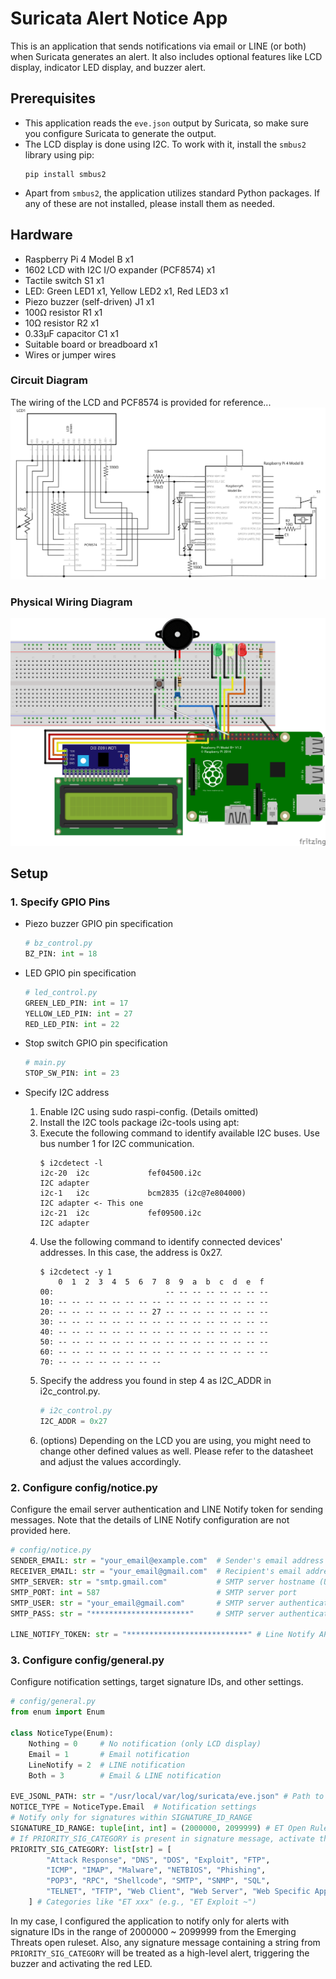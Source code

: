 # Suricata Alert Notice App

This is an application that sends notifications via email or LINE (or both) when Suricata generates an alert. It also includes optional features like LCD display, indicator LED display, and buzzer alert.

## Prerequisites
- This application reads the `eve.json` output by Suricata, so make sure you configure Suricata to generate the output.
- The LCD display is done using I2C. To work with it, install the `smbus2` library using pip:
  ```
  pip install smbus2
  ```
- Apart from `smbus2`, the application utilizes standard Python packages. If any of these are not installed, please install them as needed.

## Hardware
- Raspberry Pi 4 Model B x1
- 1602 LCD with I2C I/O expander (PCF8574) x1
- Tactile switch S1 x1
- LED: Green LED1 x1, Yellow LED2 x1, Red LED3 x1
- Piezo buzzer (self-driven) J1 x1
- 100Ω resistor R1 x1
- 10Ω resistor R2 x1
- 0.33μF capacitor C1 x1
- Suitable board or breadboard x1
- Wires or jumper wires

### Circuit Diagram
The wiring of the LCD and PCF8574 is provided for reference...
![suricata_alert_notice_circuit](images/suricata_alert_notice.svg)

### Physical Wiring Diagram
![suricata_alert_notice_physical_wiring](images/suricata_alert_notice_bb.png)

## Setup
### 1. Specify GPIO Pins
- Piezo buzzer GPIO pin specification
  ```python
  # bz_control.py
  BZ_PIN: int = 18
  ```

- LED GPIO pin specification
  ```python
  # led_control.py
  GREEN_LED_PIN: int = 17
  YELLOW_LED_PIN: int = 27
  RED_LED_PIN: int = 22
  ```

- Stop switch GPIO pin specification
  ```python
  # main.py
  STOP_SW_PIN: int = 23
  ```

- Specify I2C address
  1. Enable I2C using sudo raspi-config. (Details omitted)
  2. Install the I2C tools package i2c-tools using apt:
  3. Execute the following command to identify available I2C buses. Use bus number 1 for I2C communication.
      ```
      $ i2cdetect -l
      i2c-20  i2c             fef04500.i2c                            I2C adapter
      i2c-1   i2c             bcm2835 (i2c@7e804000)                  I2C adapter <- This one
      i2c-21  i2c             fef09500.i2c                            I2C adapter
      ```
  4. Use the following command to identify connected devices' addresses. In this case, the address is 0x27.
      ```
      $ i2cdetect -y 1
          0  1  2  3  4  5  6  7  8  9  a  b  c  d  e  f
      00:                         -- -- -- -- -- -- -- -- 
      10: -- -- -- -- -- -- -- -- -- -- -- -- -- -- -- -- 
      20: -- -- -- -- -- -- -- 27 -- -- -- -- -- -- -- -- 
      30: -- -- -- -- -- -- -- -- -- -- -- -- -- -- -- -- 
      40: -- -- -- -- -- -- -- -- -- -- -- -- -- -- -- -- 
      50: -- -- -- -- -- -- -- -- -- -- -- -- -- -- -- -- 
      60: -- -- -- -- -- -- -- -- -- -- -- -- -- -- -- -- 
      70: -- -- -- -- -- -- -- --                         
      ```
  5. Specify the address you found in step 4 as I2C_ADDR in i2c_control.py.
      ```python
      # i2c_control.py
      I2C_ADDR = 0x27
      ```
  6. (options) Depending on the LCD you are using, you might need to change other defined values as well. Please refer to the datasheet and adjust the values accordingly.

### 2. Configure config/notice.py
Configure the email server authentication and LINE Notify token for sending messages. Note that the details of LINE Notify configuration are not provided here.
```python
# config/notice.py
SENDER_EMAIL: str = "your_email@example.com"  # Sender's email address
RECEIVER_EMAIL: str = "your_email@gmail.com"  # Recipient's email address
SMTP_SERVER: str = "smtp.gmail.com"           # SMTP server hostname (Using Gmail in this case)
SMTP_PORT: int = 587                          # SMTP server port
SMTP_USER: str = "your_email@gmail.com"       # SMTP server authentication username
SMTP_PASS: str = "**********************"     # SMTP server authentication password

LINE_NOTIFY_TOKEN: str = "***************************" # Line Notify API Access Token
```

### 3. Configure config/general.py
Configure notification settings, target signature IDs, and other settings.
```python
# config/general.py
from enum import Enum

class NoticeType(Enum):
    Nothing = 0     # No notification (only LCD display)
    Email = 1       # Email notification
    LineNotify = 2  # LINE notification
    Both = 3        # Email & LINE notification

EVE_JSONL_PATH: str = "/usr/local/var/log/suricata/eve.json" # Path to eve.json
NOTICE_TYPE = NoticeType.Email  # Notification settings
# Notify only for signatures within SIGNATURE_ID_RANGE
SIGNATURE_ID_RANGE: tuple[int, int] = (2000000, 2099999) # ET Open Rulesets
# If PRIORITY_SIG_CATEGORY is present in signature message, activate the buzzer
PRIORITY_SIG_CATEGORY: list[str] = [
        "Attack Response", "DNS", "DOS", "Exploit", "FTP", 
        "ICMP", "IMAP", "Malware", "NETBIOS", "Phishing", 
        "POP3", "RPC", "Shellcode", "SMTP", "SNMP", "SQL", 
        "TELNET", "TFTP", "Web Client", "Web Server", "Web Specific Apps", "WORM"
    ] # Categories like "ET xxx" (e.g., "ET Exploit ~")
```

In my case, I configured the application to notify only for alerts with signature IDs in the range of 2000000 ~ 2099999 from the Emerging Threats open ruleset.
Also, any signature message containing a string from `PRIORITY_SIG_CATEGORY` will be treated as a high-level alert, triggering the buzzer and activating the red LED.